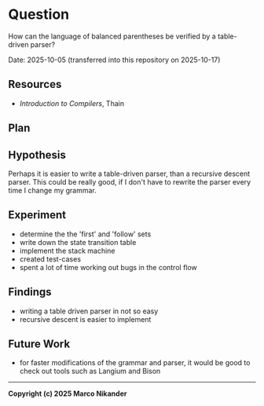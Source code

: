 # Question
<!-- What am I figuring out? -->

How can the language of balanced parentheses be verified by a table-driven parser?

Date: 2025-10-05 (transferred into this repository on 2025-10-17)

## Resources
<!-- Where can I find relevant information? -->

- _Introduction to Compilers_, Thain

## Plan
<!-- What do I want to do? -->



## Hypothesis
<!-- What do I think is going to happen? -->

Perhaps it is easier to write a table-driven parser, than a recursive descent parser.
This could be really good, if I don't have to rewrite the parser every time I change my grammar.

## Experiment
<!-- What did I do? -->
<!-- How do you run the code? -->

- determine the the 'first' and 'follow' sets
- write down the state transition table
- implement the stack machine
- created test-cases
- spent a lot of time working out bugs in the control flow

## Findings
<!-- What did I learn? -->

- writing a table driven parser in not so easy
- recursive descent is easier to implement

## Future Work
<!-- Are there follow-up questions? -->
<!-- Can I create a concrete ticket/issue from this? -->

- for faster modifications of the grammar and parser, it would be good to check out tools such as Langium and Bison

---
**Copyright (c) 2025 Marco Nikander**
